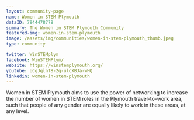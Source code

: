 ```yaml
---
layout: community-page
name: Women in STEM Plymouth
dataID: 7944478778
summary: The Women in STEM Plymouth Community
featured-img: women-in-stem-plymouth
image: /assets/img/communities/women-in-stem-plymouth_thumb.jpeg
type: community

twitter: WinSTEMplym
facebook: WinSTEMPlym/
website: https://winstemplymouth.org/
youtube: UCgJqlnT8-2g-ulcXBJa-wHQ
linkedin: women-in-stem-plymouth
---
```

Women in STEM Plymouth aims to use the power of networking to increase the number
of women in STEM roles in the Plymouth travel-to-work area, such that people of
any gender are equally likely to work in these areas, at any level.
